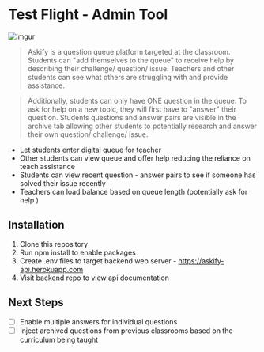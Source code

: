 # Test Flight  - Admin Tool

![imgur](https://i.imgur.com/YsPAIS5.png)

> Askify is a question queue platform targeted at the classroom. Students can "add themselves to the queue" to receive help by describing their challenge/ question/ issue. Teachers and other students can see what others are struggling with and provide assistance.

> Additionally, students can only have ONE question in the queue. To ask for help on a new topic, they will first have to "answer" their question. Students questions and answer pairs are visible in the archive tab allowing other students to potentially research and answer their own question/ challenge/ issue.

* Let students enter digital queue for teacher
* Other students can view queue and offer help reducing the reliance on teach assistance
* Students can view recent question - answer pairs to see if someone has solved their issue recently
* Teachers can load balance based on queue length (potentially ask for help )


## Installation

1. Clone this repository
2. Run npm install to enable packages
3. Create .env files to target backend web server - https://askify-api.herokuapp.com
4. Visit backend repo to view api documentation

## Next Steps

- [ ] Enable multiple answers for individual questions
- [ ] Inject archived questions from previous classrooms based on the curriculum being taught
